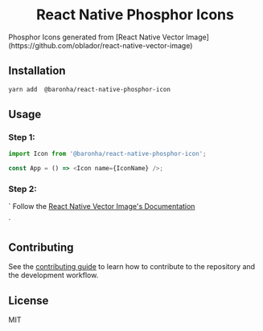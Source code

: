 <p align="center">
  <h1 align="center">React Native Phosphor Icons</h1>
  Phosphor Icons generated from [React Native Vector Image](https://github.com/oblador/react-native-vector-image)</h3>
</p>

## Installation

```sh
yarn add  @baronha/react-native-phosphor-icon
```

## Usage

### Step 1:

```js
import Icon from '@baronha/react-native-phosphor-icon';

const App = () => <Icon name={IconName} />;
```

### Step 2:

`
Follow the [React Native Vector Image's Documentation](https://github.com/oblador/react-native-vector-image)

`

## Contributing

See the [contributing guide](CONTRIBUTING.md) to learn how to contribute to the repository and the development workflow.

## License

MIT
